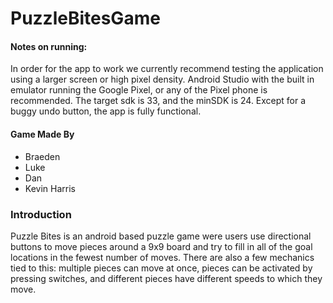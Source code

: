 # PuzzleBitesGame
#### Notes on running:  
In order for the app to work we currently recommend testing the application using a larger screen or high pixel density. Android Studio with the built in emulator running the Google Pixel, or any of the Pixel phone is recommended. The target sdk is 33, and the minSDK is 24. Except for a buggy undo button, the app is fully functional.

#### Game Made By
* Braeden
* Luke
* Dan
* Kevin Harris

### Introduction  
Puzzle Bites is an android based puzzle game were users use directional buttons to move pieces around a 9x9 board and try to fill in all of the goal locations in the fewest number of moves. There are also a few mechanics tied to this: multiple pieces can move at once, pieces can be activated by pressing switches, and different pieces have different speeds to which they move.
